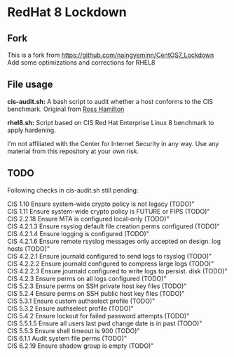 # RedHat 8 Lockdown

## Fork
This is a fork from https://github.com/naingyeminn/CentOS7_Lockdown  
Add some optimizations and corrections for RHEL8

## File usage
**cis-audit.sh:** A bash script to audit whether a host conforms to the CIS benchmark. Original from [Ross Hamilton](https://github.com/rosshamilton1)

**rhel8.sh:** Script based on CIS Red Hat Enterprise Linux 8 benchmark to apply hardening.

I'm not affiliated with the Center for Internet Security in any way.
Use any material from this repository at your own risk.  

## TODO
Following checks in cis-audit.sh still pending:

CIS 1.10 Ensure system-wide crypto policy is not legacy (TODO)"  
CIS 1.11 Ensure system-wide crypto policy is FUTURE or FIPS (TODO)"  
CIS 2.2.18 Ensure MTA is configured local-only (TODO)"  
CIS 4.2.1.3 Ensure rsyslog default file creation perms configured (TODO)"   
CIS 4.2.1.4 Ensure logging is configured (TODO)"  
CIS 4.2.1.6 Ensure remote rsyslog messages only accepted on design. log hosts (TODO)"  
CIS 4.2.2.1 Ensure journald configured to send logs to rsyslog (TODO)"  
CIS 4.2.2.2 Ensure journald configured to compress large logs (TODO)"  
CIS 4.2.2.3 Ensure journald configured to write logs to persist. disk (TODO)"  
CIS 4.2.3 Ensure perms on all logs configured (TODO)"  
CIS 5.2.3 Ensure perms on SSH private host key files (TODO)"  
CIS 5.2.4 Ensure perms on SSH public host key files (TODO)"  
CIS 5.3.1 Ensure custom authselect profile (TODO)"  
CIS 5.3.2 Ensure authselect profile (TODO)"  
CIS 5.4.2 Ensure lockout for failed password attempts (TODO)"  
CIS 5.5.1.5 Ensure all users last pwd change date is in past (TODO)"  
CIS 5.5.3 Ensure shell timeout is 900 (TODO)"  
CIS 6.1.1 Audit system file perms (TODO)"  
CIS 6.2.19 Ensure shadow group is empty (TODO)"  
